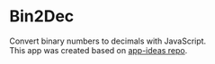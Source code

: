 # Bin2Dec
Convert binary numbers to decimals with JavaScript. <br>
This app was created based on 
<a href="https://github.com/florinpop17/app-ideas/blob/master/Projects/1-Beginner/Bin2Dec-App.md">app-ideas repo</a>.
